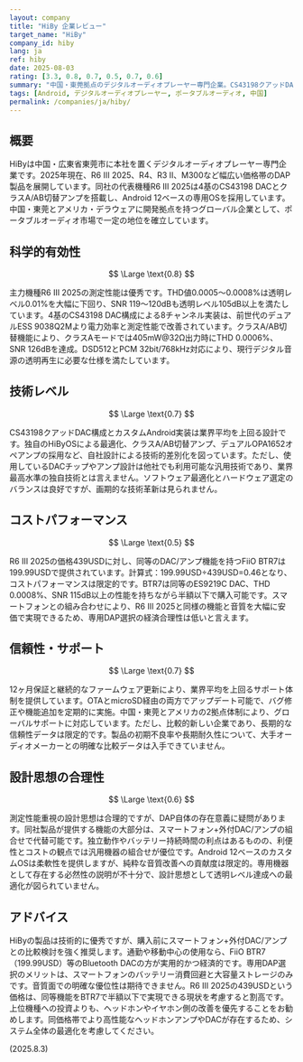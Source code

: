 ```yaml
---
layout: company
title: "HiBy 企業レビュー"
target_name: "HiBy"
company_id: hiby
lang: ja
ref: hiby
date: 2025-08-03
rating: [3.3, 0.8, 0.7, 0.5, 0.7, 0.6]
summary: "中国・東莞拠点のデジタルオーディオプレーヤー専門企業。CS43198クアッドDAC搭載のR6 III 2025など技術的に優秀な製品を展開するが、スマートフォン+外付DACとの機能重複により設計思想に課題あり"
tags: [Android, デジタルオーディオプレーヤー, ポータブルオーディオ, 中国]
permalink: /companies/ja/hiby/
---
```

## 概要

HiByは中国・広東省東莞市に本社を置くデジタルオーディオプレーヤー専門企業です。2025年現在、R6 III 2025、R4、R3 II、M300など幅広い価格帯のDAP製品を展開しています。同社の代表機種R6 III 2025は4基のCS43198 DACとクラスA/AB切替アンプを搭載し、Android 12ベースの専用OSを採用しています。中国・東莞とアメリカ・デラウェアに開発拠点を持つグローバル企業として、ポータブルオーディオ市場で一定の地位を確立しています。

## 科学的有効性

$$ \Large \text{0.8} $$

主力機種R6 III 2025の測定性能は優秀です。THD値0.0005～0.0008%は透明レベル0.01%を大幅に下回り、SNR 119～120dBも透明レベル105dB以上を満たしています。4基のCS43198 DAC構成による8チャンネル実装は、前世代のデュアルESS 9038Q2Mより電力効率と測定性能で改善されています。クラスA/AB切替機能により、クラスAモードでは405mW@32Ω出力時にTHD 0.0006%、SNR 126dBを達成。DSD512とPCM 32bit/768kHz対応により、現行デジタル音源の透明再生に必要な仕様を満たしています。

## 技術レベル

$$ \Large \text{0.7} $$

CS43198クアッドDAC構成とカスタムAndroid実装は業界平均を上回る設計です。独自のHiByOSによる最適化、クラスA/AB切替アンプ、デュアルOPA1652オペアンプの採用など、自社設計による技術的差別化を図っています。ただし、使用しているDACチップやアンプ設計は他社でも利用可能な汎用技術であり、業界最高水準の独自技術とは言えません。ソフトウェア最適化とハードウェア選定のバランスは良好ですが、画期的な技術革新は見られません。

## コストパフォーマンス

$$ \Large \text{0.5} $$

R6 III 2025の価格439USDに対し、同等のDAC/アンプ機能を持つFiiO BTR7は199.99USDで提供されています。計算式：199.99USD÷439USD=0.46となり、コストパフォーマンスは限定的です。BTR7は同等のES9219C DAC、THD 0.0008%、SNR 115dB以上の性能を持ちながら半額以下で購入可能です。スマートフォンとの組み合わせにより、R6 III 2025と同様の機能と音質を大幅に安価で実現できるため、専用DAP選択の経済合理性は低いと言えます。

## 信頼性・サポート

$$ \Large \text{0.7} $$

12ヶ月保証と継続的なファームウェア更新により、業界平均を上回るサポート体制を提供しています。OTAとmicroSD経由の両方でアップデート可能で、バグ修正や機能追加を定期的に実施。中国・東莞とアメリカの2拠点体制により、グローバルサポートに対応しています。ただし、比較的新しい企業であり、長期的な信頼性データは限定的です。製品の初期不良率や長期耐久性について、大手オーディオメーカーとの明確な比較データは入手できていません。

## 設計思想の合理性

$$ \Large \text{0.6} $$

測定性能重視の設計思想は合理的ですが、DAP自体の存在意義に疑問があります。同社製品が提供する機能の大部分は、スマートフォン+外付DAC/アンプの組合せで代替可能です。独立動作やバッテリー持続時間の利点はあるものの、利便性とコストの観点では汎用機器の組合せが優位です。Android 12ベースのカスタムOSは柔軟性を提供しますが、純粋な音質改善への貢献度は限定的。専用機器として存在する必然性の説明が不十分で、設計思想として透明レベル達成への最適化が図られていません。

## アドバイス

HiByの製品は技術的に優秀ですが、購入前にスマートフォン+外付DAC/アンプとの比較検討を強く推奨します。通勤や移動中心の使用なら、FiiO BTR7（199.99USD）等のBluetooth DACの方が実用的かつ経済的です。専用DAP選択のメリットは、スマートフォンのバッテリー消費回避と大容量ストレージのみです。音質面での明確な優位性は期待できません。R6 III 2025の439USDという価格は、同等機能をBTR7で半額以下で実現できる現状を考慮すると割高です。上位機種への投資よりも、ヘッドホンやイヤホン側の改善を優先することをお勧めします。同価格帯でより高性能なヘッドホンアンプやDACが存在するため、システム全体の最適化を考慮してください。

(2025.8.3)
